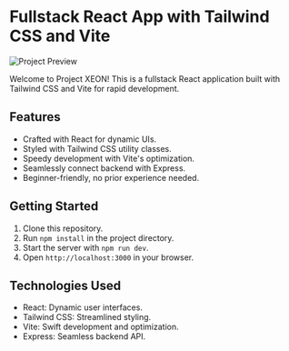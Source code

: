 # Fullstack React App with Tailwind CSS and Vite

![Project Preview](preview.gif)

Welcome to Project XEON! This is a fullstack React application built with Tailwind CSS and Vite for rapid development.

## Features

- Crafted with React for dynamic UIs.
- Styled with Tailwind CSS utility classes.
- Speedy development with Vite's optimization.
- Seamlessly connect backend with Express.
- Beginner-friendly, no prior experience needed.

## Getting Started

1. Clone this repository.
2. Run `npm install` in the project directory.
3. Start the server with `npm run dev`.
4. Open `http://localhost:3000` in your browser.

## Technologies Used

- React: Dynamic user interfaces.
- Tailwind CSS: Streamlined styling.
- Vite: Swift development and optimization.
- Express: Seamless backend API.



